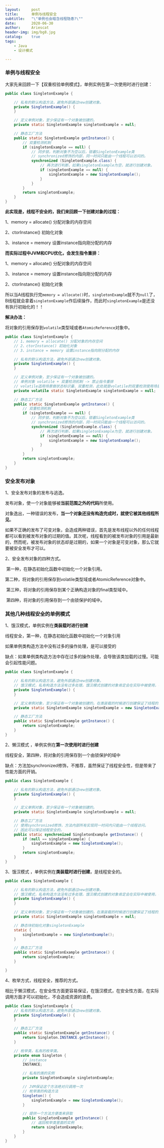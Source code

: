 ```yaml
---
layout:     post
title:      单例与线程安全
subtitle:   "\"单例也会暗含线程隐患?\""
date:       2020-06-30
author:     Ariescat
header-img: img/bg8.jpg
catalog:    true
tags:
    - Java
    - 设计模式

---
```




### 单例与线程安全

大家先来回顾一下【双重校验单例模式】，单例实例在第一次使用时进行创建：

```java
public class SingletonExample {

    // 私有的默认构造方法，避免外部通过new创建对象。
    private SingletonExample() {
    }

    // 定义单例对象，至少保证有一个对象被创建的。
    private static SingletonExample singletonExample = null;

    // 静态工厂方法
    public static SingletonExample getInstance() {
        // 双重检测机制
        if (singletonExample == null) {
            // 同步锁，判断对象不为空以后，锁着SingletonExample类
            // synchronized修饰的内部，同一时间只能由一个线程可以访问的。
            synchronized (SingletonExample.class) {
                // 再次进行判断，如果singletonExample为空，就进行创建对象。
                if (singletonExample == null) {
                    singletonExample = new SingletonExample();
                }
            }
        }
        return singletonExample;
    }
}
```



**此实现是，线程不安全的，我们来回顾一下创建对象的过程：**

1、memory = allocate() 分配对象的内存空间

2、ctorInstance() 初始化对象

3、instance = memory 设置instance指向刚分配的内存



**而实际过程中JVM和CPU优化，会发生指令重排：**

1、memory = allocate() 分配对象的内存空间

3、instance = memory 设置instance指向刚分配的内存

2、ctorInstance() 初始化对象

所以当A线程执行完`memory = allocate()`时，`singletonExample`就不为`null`了，B线程就会拿着`singletonExample`作后续操作，而此时`singletonExample`是还没有执行初始化的！！



**解决办法：**

将对象的引用保存到`volatile`类型域或者`AtomicReference`对象中。

```java
public class SingletonExample {
    // 1、memory = allocate() 分配对象的内存空间
    // 2、ctorInstance() 初始化对象
    // 3、instance = memory 设置instance指向刚分配的内存

    // 私有的默认构造方法，避免外部通过new创建对象。
    private SingletonExample() {
    }

    // 定义单例对象，至少保证有一个对象被创建的。
    // 单例对象 volatile + 双重检测机制 -> 禁止指令重排
    // volatile适用场景做状态标识量、双重检测，此处就是volatile的双重检测使用场景。
    private volatile static SingletonExample singletonExample = null;

    // 静态工厂方法
    public static SingletonExample getInstance() {
        // 双重检测机制
        if (singletonExample == null) {
            // 同步锁，判断对象不为空以后，锁着SingletonExample类
            // synchronized修饰的内部，同一时间只能由一个线程可以访问的。
            synchronized (SingletonExample.class) {
                // 再次进行判断，如果singletonExample为空，就进行创建对象。
                if (singletonExample == null) {
                    singletonExample = new SingletonExample();
                }
            }
        }
        return singletonExample;
    }
}
```



### 安全发布对象

1、安全发布对象的发布与逃逸。

​		发布对象，使一个对象能够被**当前范围之外的代码**所使用。

​		对象逸出，一种错误的发布，**当一个对象还没有构造完成时，就使它被其他线程所见**。

​		如果不正确的发布了可变对象，会造成两种错误，首先是发布线程以外的任何线程都可以看到被发布对象的过期的值。其次呢，线程看到的被发布对象的引用是最新的，然而呢，被发布对象的状态却是过期的，如果一个对象是可变对象，那么它就要被安全发布才可以。

2、安全发布对象的四种方式。

​		第一种，在静态初始化函数中初始化一个对象引用。

​		第二种，将对象的引用保存到volatile类型域或者AtomicReference对象中。

​		第三种，将对象的引用保存到某个正确构造对象的final类型域中。

​		第四种，将对象的引用保存到一个由锁保护的域中。



### 其他几种线程安全的单例模式

1、饿汉模式，单例实例在**类装载时进行创建**

线程安全，第一种，在静态初始化函数中初始化一个对象引用

如果单例类构造方法中没有过多的操作处理，是可以接受的

缺点：如果单例类构造方法中存在过多的操作处理，会导致该类加载的过慢。可能会引起性能问题。

```java
public class SingletonExample {

    // 私有的默认构造方法，避免外部通过new创建对象。
    // 饿汉模式，私有构造方法没有过多处理。饿汉模式创建的对象肯定会在实际中被使用，不会造成资源浪费。
    private SingletonExample() {
    }

    // 定义单例对象，至少保证有一个对象被创建的。在类装载的时候进行创建保证了线程的安全性。
    private static SingletonExample singletonExample = new SingletonExample();

    // 静态工厂方法
    public static SingletonExample getInstance() {
        return singletonExample;
    }
}
```

2、懒汉模式 ，单例实例在**第一次使用时进行创建**

线程安全，第四种，将对象的引用保存到一个由锁保护的域中

缺点：方法加synchronized修饰，不推荐，虽然保证了线程安全性，但是带来了性能方面的开销。

```java
public class SingletonExample {

    // 私有的默认构造方法，避免外部通过new创建对象。
    private SingletonExample() {
    }

    // 定义单例对象，至少保证有一个对象被创建的。
    private static SingletonExample singletonExample = null;

    // 静态工厂方法
    // 使用synchronized修饰，方法内部所有实现同一时间内只能由一个线程访问。
    // 因此可以保证线程安全的。
    public static synchronized SingletonExample getInstance() {
        if (null == singletonExample) {
            singletonExample = new SingletonExample();
        }
        return singletonExample;
    }
}
```

3、饿汉模式 ，单例实例在**类装载时进行创建**，是线程安全的。

```java
public class SingletonExample {

    // 私有的默认构造方法，避免外部通过new创建对象。
    // 饿汉模式，私有构造方法没有过多处理。饿汉模式创建的对象肯定会在实际中被使用，不会造成资源浪费。
    private SingletonExample() {
    }

    // 定义单例对象，至少保证有一个对象被创建的。在类装载的时候进行创建保证了线程的安全性。
    private static SingletonExample singletonExample = null;

    // 静态块初始化对象singletonExample
    static {
        singletonExample = new SingletonExample();
    }

    // 静态工厂方法
    public static SingletonExample getInstance() {
        return singletonExample;
    }

}
```

4、枚举方式，线程安全，推荐的方式。

相比于懒汉模式，在安全性方面更容易保证，在饿汉模式，在安全性方面，在实际调用方面才可以初始化，不会造成资源的浪费。

```java
public class SingletonExample {
    // 私有的默认构造方法，避免外部通过new创建对象。
    private SingletonExample() {
    }

    // 静态工厂方法
    public static SingletonExample getInstance() {
        return Singleton.INSTANCE.getInstance();
    }

    // 枚举类，私有的枚举类。
    private enum Singleton {
        // instance
        INSTANCE;

        // 私有的类的实例
        private SingletonExample singletonExample;

        // JVM保证这个方法绝对只调用一次
        // 枚举类的构造方法
        Singleton() {
            singletonExample = new SingletonExample();
        }

        // 提供一个方法方便类来获取
        public SingletonExample getInstance() {
            // 返回枚举类里面的实例
            return singletonExample;
        }
    }
}
```

